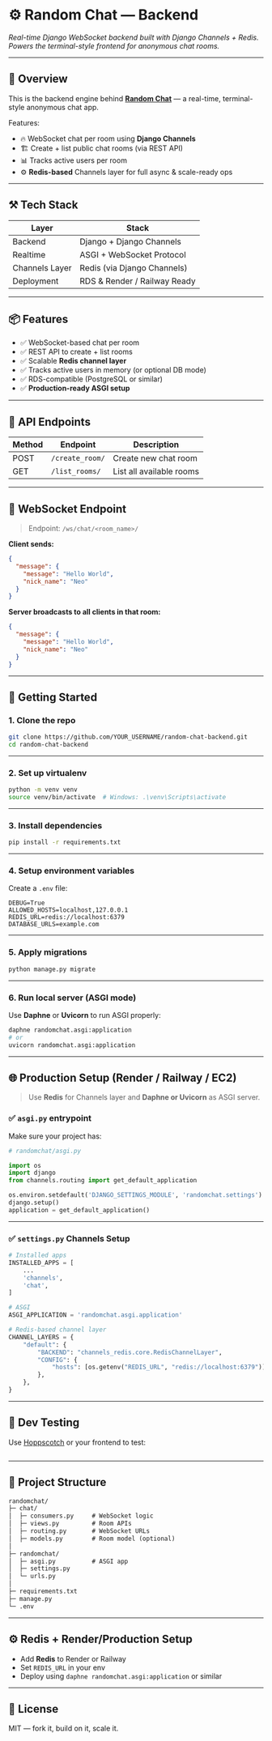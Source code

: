 
# ⚙️ Random Chat — Backend

*Real-time Django WebSocket backend built with Django Channels + Redis. Powers the terminal-style frontend for anonymous chat rooms.*

---

## 🧠 Overview

This is the backend engine behind [**Random Chat**](https://github.com/jztchl/random-chat-front_end/) — a real-time, terminal-style anonymous chat app.

Features:

* 🔥 WebSocket chat per room using **Django Channels**
* 🏗️ Create + list public chat rooms (via REST API)
* 📊 Tracks active users per room
* ⚙️ **Redis-based** Channels layer for full async & scale-ready ops

---

## ⚒️ Tech Stack

| Layer          | Stack                        |
| -------------- | ---------------------------- |
| Backend        | Django + Django Channels     |
| Realtime       | ASGI + WebSocket Protocol    |
| Channels Layer | Redis (via Django Channels)  |
| Deployment     | RDS & Render / Railway Ready |

---

## 📦 Features

* ✅ WebSocket-based chat per room
* ✅ REST API to create + list rooms
* ✅ Scalable **Redis channel layer**
* ✅ Tracks active users in memory (or optional DB mode)
* ✅ RDS-compatible (PostgreSQL or similar)
* ✅ **Production-ready ASGI setup**

---

## 🧪 API Endpoints

| Method | Endpoint        | Description              |
| ------ | --------------- | ------------------------ |
| POST   | `/create_room/` | Create new chat room     |
| GET    | `/list_rooms/`  | List all available rooms |

---

## 📡 WebSocket Endpoint

> Endpoint: `/ws/chat/<room_name>/`

**Client sends:**

```json
{
  "message": {
    "message": "Hello World",
    "nick_name": "Neo"
  }
}
```

**Server broadcasts to all clients in that room:**

```json
{
  "message": {
    "message": "Hello World",
    "nick_name": "Neo"
  }
}
```

---

## 🚀 Getting Started

### 1. Clone the repo

```bash
git clone https://github.com/YOUR_USERNAME/random-chat-backend.git
cd random-chat-backend
```

---

### 2. Set up virtualenv

```bash
python -m venv venv
source venv/bin/activate  # Windows: .\venv\Scripts\activate
```

---

### 3. Install dependencies

```bash
pip install -r requirements.txt
```

---

### 4. Setup environment variables

Create a `.env` file:

```env
DEBUG=True
ALLOWED_HOSTS=localhost,127.0.0.1
REDIS_URL=redis://localhost:6379
DATABASE_URLS=example.com

```

---

### 5. Apply migrations

```bash
python manage.py migrate
```

---

### 6. Run local server (ASGI mode)

Use **Daphne** or **Uvicorn** to run ASGI properly:

```bash
daphne randomchat.asgi:application
# or
uvicorn randomchat.asgi:application
```

---

## 🌐 Production Setup (Render / Railway / EC2)

> Use **Redis** for Channels layer and **Daphne or Uvicorn** as ASGI server.

### ✅ `asgi.py` entrypoint

Make sure your project has:

```python
# randomchat/asgi.py

import os
import django
from channels.routing import get_default_application

os.environ.setdefault('DJANGO_SETTINGS_MODULE', 'randomchat.settings')
django.setup()
application = get_default_application()
```

---

### ✅ `settings.py` Channels Setup

```python
# Installed apps
INSTALLED_APPS = [
    ...
    'channels',
    'chat',
]

# ASGI
ASGI_APPLICATION = 'randomchat.asgi.application'

# Redis-based channel layer
CHANNEL_LAYERS = {
    "default": {
        "BACKEND": "channels_redis.core.RedisChannelLayer",
        "CONFIG": {
            "hosts": [os.getenv("REDIS_URL", "redis://localhost:6379")],
        },
    },
}
```

---

## 🧪 Dev Testing

Use [Hoppscotch](https://hoppscotch.io/websocket) or your frontend to test:

```bash
```

---

## 📁 Project Structure

```txt
randomchat/
├─ chat/
│  ├─ consumers.py     # WebSocket logic
│  ├─ views.py         # Room APIs
│  ├─ routing.py       # WebSocket URLs
│  ├─ models.py        # Room model (optional)
│
├─ randomchat/
│  ├─ asgi.py          # ASGI app
│  ├─ settings.py
│  └─ urls.py
│
├─ requirements.txt
├─ manage.py
└─ .env
```

---

## ⚙️ Redis + Render/Production Setup

* Add **Redis** to Render or Railway
* Set `REDIS_URL` in your env
* Deploy using `daphne randomchat.asgi:application` or similar

---

## 📄 License

MIT — fork it, build on it, scale it.

